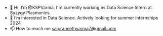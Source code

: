 - 👋 Hi, I’m @KSPVarma. I'm currently working as Data Science Intern at Syzygy Plasmonics
- 👀 I’m interested in Data Science. Actively looking for summer internships 2024
- 📫 How to reach me saipraneethvarma7@gmail.com

<!---
KSPVarma/KSPVarma is a ✨ special ✨ repository because its `README.md` (this file) appears on your GitHub profile.
You can click the Preview link to take a look at your changes.
--->
